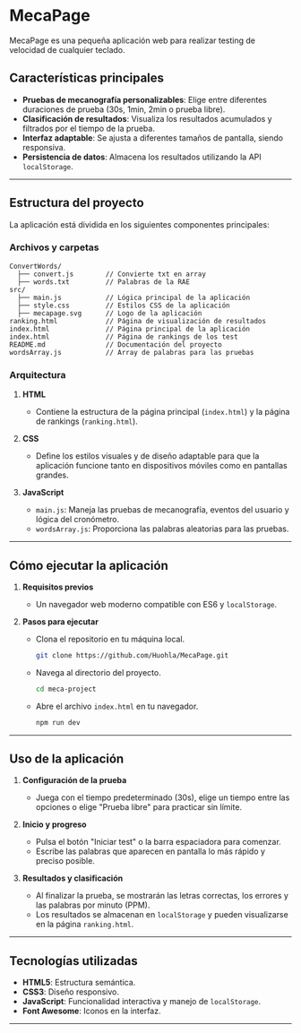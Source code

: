 # MecaPage

MecaPage es una pequeña aplicación web para realizar testing de velocidad de cualquier teclado.

## Características principales

- **Pruebas de mecanografía personalizables**: Elige entre diferentes duraciones de prueba (30s, 1min, 2min o prueba libre).
- **Clasificación de resultados**: Visualiza los resultados acumulados y filtrados por el tiempo de la prueba.
- **Interfaz adaptable**: Se ajusta a diferentes tamaños de pantalla, siendo responsiva.
- **Persistencia de datos**: Almacena los resultados utilizando la API `localStorage`.

---

## Estructura del proyecto

La aplicación está dividida en los siguientes componentes principales:

### Archivos y carpetas

```plaintext
ConvertWords/
  ├── convert.js        // Convierte txt en array
  ├── words.txt         // Palabras de la RAE
src/
  ├── main.js           // Lógica principal de la aplicación
  ├── style.css         // Estilos CSS de la aplicación
  ├── mecapage.svg      // Logo de la aplicación
ranking.html            // Página de visualización de resultados
index.html              // Página principal de la aplicación
index.html              // Página de rankings de los test
README.md               // Documentación del proyecto
wordsArray.js           // Array de palabras para las pruebas
```

### Arquitectura

1. **HTML**
   - Contiene la estructura de la página principal (`index.html`) y la página de rankings (`ranking.html`).

2. **CSS**
   - Define los estilos visuales y de diseño adaptable para que la aplicación funcione tanto en dispositivos móviles como en pantallas grandes.

3. **JavaScript**
   - `main.js`: Maneja las pruebas de mecanografía, eventos del usuario y lógica del cronómetro.
   - `wordsArray.js`: Proporciona las palabras aleatorias para las pruebas.

---

## Cómo ejecutar la aplicación

1. **Requisitos previos**
   - Un navegador web moderno compatible con ES6 y `localStorage`.

2. **Pasos para ejecutar**
   - Clona el repositorio en tu máquina local.
     ```bash
     git clone https://github.com/Huohla/MecaPage.git
     ```
   - Navega al directorio del proyecto.
     ```bash
     cd meca-project
     ```
   - Abre el archivo `index.html` en tu navegador.
     ```bash
     npm run dev
     ```
   
---

## Uso de la aplicación

1. **Configuración de la prueba**
   - Juega con el tiempo predeterminado (30s), elige un tiempo entre las opciones o elige "Prueba libre" para practicar sin límite.

2. **Inicio y progreso**
   - Pulsa el botón "Iniciar test" o la barra espaciadora para comenzar.
   - Escribe las palabras que aparecen en pantalla lo más rápido y preciso posible.

3. **Resultados y clasificación**
   - Al finalizar la prueba, se mostrarán las letras correctas, los errores y las palabras por minuto (PPM).
   - Los resultados se almacenan en `localStorage` y pueden visualizarse en la página `ranking.html`.

---

## Tecnologías utilizadas

- **HTML5**: Estructura semántica.
- **CSS3**: Diseño responsivo.
- **JavaScript**: Funcionalidad interactiva y manejo de `localStorage`.
- **Font Awesome**: Iconos en la interfaz.

---